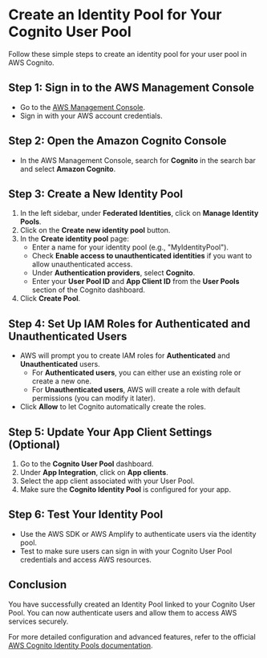 # Create an Identity Pool for Your Cognito User Pool

Follow these simple steps to create an identity pool for your user pool in AWS Cognito.

## Step 1: Sign in to the AWS Management Console
- Go to the [AWS Management Console](https://aws.amazon.com/console/).
- Sign in with your AWS account credentials.

## Step 2: Open the Amazon Cognito Console
- In the AWS Management Console, search for **Cognito** in the search bar and select **Amazon Cognito**.

## Step 3: Create a New Identity Pool
1. In the left sidebar, under **Federated Identities**, click on **Manage Identity Pools**.
2. Click on the **Create new identity pool** button.
3. In the **Create identity pool** page:
   - Enter a name for your identity pool (e.g., "MyIdentityPool").
   - Check **Enable access to unauthenticated identities** if you want to allow unauthenticated access.
   - Under **Authentication providers**, select **Cognito**.
   - Enter your **User Pool ID** and **App Client ID** from the **User Pools** section of the Cognito dashboard.
4. Click **Create Pool**.

## Step 4: Set Up IAM Roles for Authenticated and Unauthenticated Users
- AWS will prompt you to create IAM roles for **Authenticated** and **Unauthenticated** users.
  - For **Authenticated users**, you can either use an existing role or create a new one.
  - For **Unauthenticated users**, AWS will create a role with default permissions (you can modify it later).
- Click **Allow** to let Cognito automatically create the roles.

## Step 5: Update Your App Client Settings (Optional)
1. Go to the **Cognito User Pool** dashboard.
2. Under **App Integration**, click on **App clients**.
3. Select the app client associated with your User Pool.
4. Make sure the **Cognito Identity Pool** is configured for your app.

## Step 6: Test Your Identity Pool
- Use the AWS SDK or AWS Amplify to authenticate users via the identity pool.
- Test to make sure users can sign in with your Cognito User Pool credentials and access AWS resources.

## Conclusion
You have successfully created an Identity Pool linked to your Cognito User Pool. You can now authenticate users and allow them to access AWS services securely.

For more detailed configuration and advanced features, refer to the official [AWS Cognito Identity Pools documentation](https://docs.aws.amazon.com/cognitoidentity/latest/APIReference/Welcome.html).
